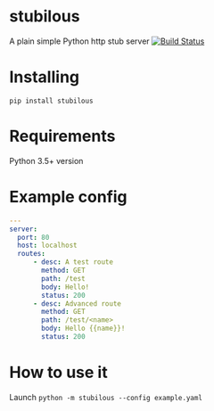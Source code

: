 # stubilous
A plain simple Python http stub server
[![Build Status](https://travis-ci.org/CodersOfTheNight/stubilous.svg?branch=master)](https://travis-ci.org/CodersOfTheNight/stubilous)

Installing
==========
`pip install stubilous`

Requirements
============
Python 3.5+ version

Example config
==============
```yaml
---
server:
  port: 80
  host: localhost
  routes:
      - desc: A test route
        method: GET
        path: /test
        body: Hello!
        status: 200
      - desc: Advanced route
        method: GET
        path: /test/<name>
        body: Hello {{name}}!
        status: 200
```

How to use it
=============
Launch `python -m stubilous --config example.yaml`
